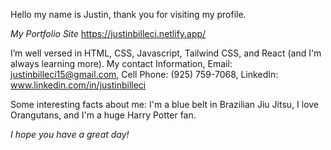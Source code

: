  Hello my name is Justin, thank you for visiting my profile.
  
 *My Portfolio Site* https://justinbilleci.netlify.app/  
 
 I’m well versed in HTML, CSS, Javascript, Tailwind CSS, and React (and I'm always learning more).
 My contact Information, Email: justinbilleci15@gmail.com, Cell Phone: (925) 759-7068, LinkedIn: www.linkedin.com/in/justinbilleci

Some interesting facts about me: I'm a blue belt in Brazilian Jiu Jitsu, I love Orangutans, and I'm a huge Harry Potter fan.

*I hope you have a great day!*
